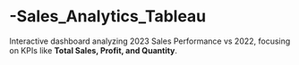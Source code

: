 # -Sales_Analytics_Tableau
Interactive dashboard analyzing 2023 Sales Performance vs 2022, focusing on KPIs like **Total Sales, Profit, and Quantity**.
